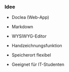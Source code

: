 ### Idee

* Doclea (Web-App)

* Markdown

* WYSIWYG-Editor

* Handzeichnungsfunktion

* Speicherort flexibel

* Geeignet für IT-Studenten
